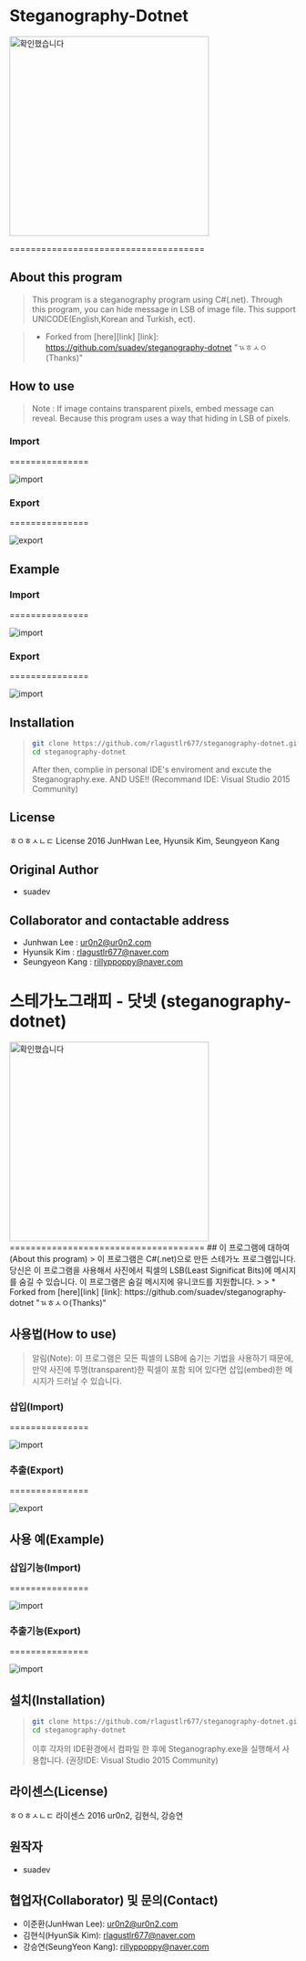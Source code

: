 # Steganography-Dotnet
<img src="https://ur0n2.com/githu/gdgtse.png" alt="확인했습니다" height="350" width="350">

=====================================

## About this program
> This program is a steganography program using C#(.net). Through this program, you can hide message in LSB of image file. This support UNICODE(English,Korean and Turkish, ect).

>* Forked from [here][link]
[link]: https://github.com/suadev/steganography-dotnet "ㄳㅎㅅㅇ(Thanks)"

## How to use
> Note : If image contains transparent pixels, embed message can reveal. Because this program uses a way that hiding in LSB of pixels.

### Import
===============

 <img src="https://ur0n2.com/githu/im2.png" alt="import">

### Export
===============

 <img src="https://ur0n2.com/githu/ex.png" alt="export">


## Example
### Import
===============

 <img src="https://ur0n2.com/githu/imp.png" alt="import">

### Export
===============

 <img src="https://ur0n2.com/githu/exp.png" alt="import">



## Installation
>```bash
>git clone https://github.com/rlagustlr677/steganography-dotnet.git
>cd steganography-dotnet
>```
>After then, complie in personal IDE's enviroment and excute the Steganography.exe.
>AND USE!!
>(Recommand IDE: Visual Studio 2015 Community)

## License
ㅎㅇㅎㅅㄴㄷ License 2016 JunHwan Lee, Hyunsik Kim, Seungyeon Kang 

## Original Author
* suadev

## Collaborator and contactable address
* Junhwan Lee : ur0n2@ur0n2.com
* Hyunsik Kim : rlagustlr677@naver.com
* Seungyeon Kang : rillyppoppy@naver.com

# 스테가노그래피 - 닷넷 (steganography-dotnet)
 <img src="https://ur0n2.com/githu/gdgtse.png" alt="확인했습니다" height="350" width="350">
=====================================
## 이 프로그램에 대하여 (About this program)
> 이 프로그램은 C#(.net)으로 만든 스테가노 프로그램입니다. 당신은 이 프로그램을 사용해서 사진에서 픽셀의 LSB(Least Significat Bits)에 메시지를 숨길 수 있습니다. 이 프로그램은 숨길 메시지에 유니코드를 지원합니다.
>
> * Forked from [here][link]
[link]: https://github.com/suadev/steganography-dotnet "ㄳㅎㅅㅇ(Thanks)"

## 사용법(How to use)
> 알림(Note): 이 프로그램은 모든 픽셀의 LSB에 숨기는 기법을 사용하기 때문에, 만약 사진에 투명(transparent)한 픽셀이 포함 되어 있다면 삽입(embed)한 메시지가 드러날 수 있습니다.

### 삽입(Import)
===============

<img src="https://ur0n2.com/githu/im2.png" alt="import">

### 추출(Export)
===============

<img src="https://ur0n2.com/githu/ex.png" alt="export">


## 사용 예(Example)
### 삽입기능(Import)
===============

<img src="https://ur0n2.com/githu/imp.png" alt="import">

### 추출기능(Export)
===============

<img src="https://ur0n2.com/githu/exp.png" alt="import">



## 설치(Installation)
>```bash
>git clone https://github.com/rlagustlr677/steganography-dotnet.git
>cd steganography-dotnet
>```
>이후 각자의 IDE환경에서 컴파일 한 후에 Steganography.exe을 실행해서 사용합니다. (권장IDE: Visual Studio 2015 Community)

## 라이센스(License)
ㅎㅇㅎㅅㄴㄷ 라이센스 2016 ur0n2, 김현식, 강승연

## 원작자
* suadev

## 협업자(Collaborator) 및 문의(Contact)
* 이준환(JunHwan Lee): ur0n2@ur0n2.com
* 김현식(HyunSik Kim): rlagustlr677@naver.com
* 강승연(SeungYeon Kang): rillyppoppy@naver.com
